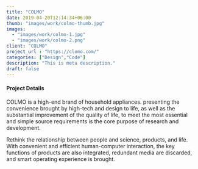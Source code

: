 ```yaml
---
title: "COLMO"
date: 2019-04-20T12:14:34+06:00
thumb: "images/work/colmo-thumb.jpg"
images:
  - "images/work/colmo-1.jpg"
  - "images/work/colmo-2.png"
client: "COLMO"
project_url : "https://clomo.com/"
categories: ["Design","Code"]
description: "This is meta description."
draft: false
---
```


#### Project Details

COLMO is a high-end brand of household appliances. presenting the convenience brought by high-tech and design to life, as well as the substantial improvement of the quality of life, to meet the most essential and simple source requirements is the core purpose of research and development.

Rethink the relationship between people and science, products, and life. With convenient and efficient human-computer interaction, the key functions of products are also integrated, redundant media are discarded, and smart operating experience is brought.